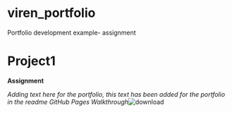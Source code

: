 # viren_portfolio
Portfolio development example- assignment

# Project1
**Assignment**

*Adding text here for the portfolio, this text has been added for the portfolio in the readme*
*GitHub Pages Walkthrough*![download](https://user-images.githubusercontent.com/88114138/127396850-7e6d604c-cfeb-484a-a92e-59f9ce557a0f.png)


